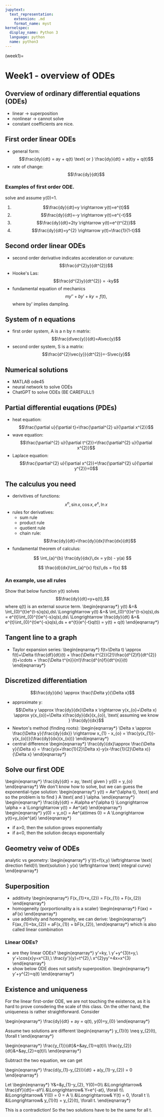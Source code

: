```yaml
---
jupytext:
  text_representation:
    extension: .md
    format_name: myst
kernelspec:
  display_name: Python 3
  language: python
  name: python3
---
```


(week1)=

# Week1 - overview of ODEs

## Overview of ordinary differential equations (ODEs)
- linear -> superposition
- nonlinear -> cannot solve
- constant coefficients are nice.

## First order linear ODEs
- general form: $$\frac{dy}{dt} = ay + q(t) \text{ or } \frac{dy}{dt} = a(t)y + q(t)$$
- rate of change: $$\frac{dy}{dt}$$

### Examples of first order ODE. 
solve and assume y(0)=1.
1. $$\frac{dy}{dt}=y \rightarrow y(t)=e^{t}$$
2. $$\frac{dy}{dt}=-y \rightarrow y(t)=e^{-t}$$
3. $$\frac{dy}{dt}=2ty \rightarrow y(t)=e^{t^{2}}$$
4. $$\frac{dy}{dt}=y^{2} \rightarrow y(t)=\frac{1}{1-t}$$


## Second order linear ODEs
- second order derivative indicates acceleration or curvature: $$\frac{d^{2}y}{dt^{2}}$$
- Hooke's Las: $$\frac{d^{2}y}{dt^{2}} = -ky$$
- fundamental equation of mechanics $$my''+by'+ky=f(t),$$ where by' implies dampling.

## System of n equations
- first order system, A is a n by n matrix: $$\frac{d\vec{y}}{dt}=A\vec{y}$$
- second order system, S is a matrix: $$\frac{d^{2}\vec{y}}{dt^{2}}=-S\vec{y}$$

## Numerical solutions
- MATLAB ode45
- neural network to solve ODEs
- ChatGPT to solve ODEs (BE CAREFULL!)

## Partial differential euqations (PDEs)
- heat equation: $$\frac{\partial u}{\partial t}=\frac{\partial^{2} u}{\partial x^{2}}$$
- wave equation: $$\frac{\partial^{2} u}{\partial t^{2}}=\frac{\partial^{2} u}{\partial x^{2}}$$
- Laplace equation: $$\frac{\partial^{2} u}{\partial x^{2}}+\frac{\partial^{2} u}{\partial y^{2}}=0$$

## The calculus you need
- derivitives of functions: $$x^{n}, \sin{x}, \cos{x}, e^{x}, \ln{x}$$
- rules for derivatives:
	- sum rule
	- product rule
	- quotient rule
	- chain rule: $$\frac{dy}{dt}=\frac{dy}{dx}\frac{dx}{dt}$$
- fundamental theorem of calculus:

$$
  \int_{a}^{b} \frac{dy}{dx}\,dx = y(b) - y(a)
$$

$$
  \frac{d}{dx}\int_{a}^{x} f(s)\,ds = f(x)
$$

### An example, use all rules
Show that below function y(t) solves $$\frac{dy}{dt}=y+q{t},$$ where q(t) is an external source term. 
\begin{eqnarray*}
y(t) &=& \int_{0}^{t}e^{t-s}q(s)\,ds\\
\Longrightarrow y(t) &=& \int_{0}^{t}e^{t-s}q(s)\,ds = e^{t}\int_{0}^{t}e^{-s}q(s)\,ds\\
\Longrightarrow \frac{dy}{dt} &=& e^{t}\int_{0}^{t}e^{-s}q(s)\,ds + e^{t}(e^{-t}q(t)) = y(t) + q(t)
\end{eqnarray*}

## Tangent line to a graph
- Taylor expansion series: 
\begin{eqnarray*}
f(t+\Delta t) \approx f(t)+\Delta t\frac{df}{dt}(t) + \frac{\Delta t^{2}}{2!}\frac{d^{2}f}{dt^{2}}(t)+\cdots + \frac{\Delta t^{n}}{n!}\frac{d^{n}f}{dt^{n}}(t)
\end{eqnarray*}

## Discretized differentiation
$$\frac{dy}{dx} \approx \frac{\Delta y}{\Delta x}$$
- approximate y:
$$\Delta y \approx \frac{dy}{dx}\Delta x \rightarrow y(x_{o}+\Delta x) \approx y(x_{o})+\Delta x\frac{dy}{dx}(x_{o}), \text{ assuming we know } \frac{dy}{dx}$$
- Newton's method (finding roots):
\begin{eqnarray*}
\Delta x \approx \frac{\Delta y}{\frac{dy}{dx}} \rightarrow x_{1} - x_{o} = \frac{y(x_{1})-y(x_{o})}{\frac{dy}{dx}(x_{o})}
\end{eqnarray*}
- central difference
\begin{eqnarray*}
\frac{dy}{dx}\approx \frac{\Delta y}{\Delta x} = \frac{y(x+\frac{1}{2}\Delta x)-y(x-\frac{1}{2}\Delta x)}{\Delta x}
\end{eqnarray*}

## Solve our first ODE
\begin{eqnarray*}
\frac{dy}{dt} = ay, \text{ given } y(0) = y_{o}
\end{eqnarray*}
We don't know how to solve, but we can guess the exponential-type solution:
\begin{eqnarray*}
y(t) = Ae^{\alpha t}, \text{ and so the problem is to find } A \text{ and } \alpha.
\end{eqnarray*}
\begin{eqnarray*}
\frac{dy}{dt} = A\alpha e^{\alpha t} \Longrightarrow \alpha = a \Longrightarrow y(t) = Ae^{at}
\end{eqnarray*}
\begin{eqnarray*}
y(0) = y_o{} = Ae^{a\times 0} = A \Longrightarrow y(t)=y_{o}e^{at}
\end{eqnarray*}
- if a>0, then the solution grows exponentially
- if a<0, then the solution decays exponentially

## Geometry veiw of ODEs
analytic vs geometry:
\begin{eqnarray*}
y'(t)=f(x,y) \leftrightarrow \text{ direction field}\\\\
\text{solution } y(x) \leftrightarrow \text{ integral curve}
\end{eqnarray*}

## Superposition
- additivity
\begin{eqnarray*}
F(x_{1}+x_{2}) = F(x_{1}) + F(x_{2})
\end{eqnarray*}
- homogeneity (porportionality a is a scaler)
\begin{eqnarray*}
F(ax) = aF(x)
\end{eqnarray*}
- use additivity and homogeneity, we can derive:
\begin{eqnarray*}
F(ax_{1}+bx_{2}) = aF(x_{1}) + bF(x_{2}),
\end{eqnarray*}
which is also called linear combination

### Linear ODEs?
- are they linear ODEs?
\begin{eqnarray*}
y'=ky, \\
y'+y^{3}t=y,\\
y'+\cos{x}y=x^{3},\\
\frac{y'}{y}=t^{2},\\ 
x^{2}yy'+4x=x^{3}
\end{eqnarray*}
- show below ODE does not satisify superposition.
\begin{eqnarray*}
y'+y^{2}=q(t)
\end{eqnarray*}

## Existence and uniqueness
For the linear first-order ODE, we are not touching the existence, as it is hard to prove consdering the scale of this class. On the other hand, the uniqueness is rather straightforward. Consider

\begin{eqnarray*}
\frac{dy}{dt} + ay = q(t), y(0)=y_{0}
\end{eqnarray*}

Assume two solutions are different
\begin{eqnarray*}
y_{1}(t) \neq y_{2}(t), \forall t
\end{eqnarray*}

\begin{eqnarray*}
\frac{y_{1}}{dt}&+&ay_{1}=q(t)\\\\
\frac{y_{2}}{dt}&+&ay_{2}=q(t)\\\\
\end{eqnarray*}

Subtract the two equation, we can get

\begin{eqnarray*}
\frac{d(y_{1}-y_{2})}{dt} + a(y_{1}-y_{2}) = 0
\end{eqnarray*}

Let 
\begin{eqnarray*}
Y&=&y_{1}-y_{2}, Y(0)=0\\\\
&\Longrightarrow& \frac{dY}{dt}=-aY\\\\
&\Longrightarrow& Y=e^{-at}, \forall t\\\\
&\Longrightarrow& Y(0) = 0 = A \\\\
&\Longrightarrow& Y(t) = 0, \forall t \\\\
&\Longrightarrow& y_{1}(t) = y_{2}(t), \forall t.
\end{eqnarray*}

This is a contradiction! So the two solutions have to be the same for all t.




